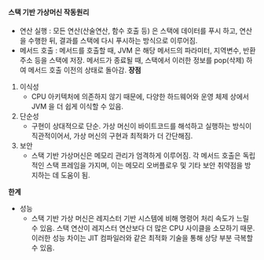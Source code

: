 #### 스택 기반 가상머신 작동원리

* 연산 실행 : 모든 연산(산술연산, 함수 호출 등) 은 스택에 데이터를 푸시 하고, 연산을 수행한 뒤, 결과를 스택에 다시 푸시하는 방식으로 이루어짐.
* 메서드 호출 : 메서드를 호출할 때, JVM 은 해당 메서드의 파라미터, 지역변수, 반환 주소 등을 스택에 저장. 메서드가 종료될 때, 스택에서 이러한 정보를 pop(삭제) 하여 메서드 호출 이전의 상태로 돌아감.
**장점**
1. 이식성
	* CPU 아키텍처에 의존하지 않기 때문에, 다양한 하드웨어와 운영 체제 상에서 JVM 을 더 쉽게 이식할 수 있음.
2. 단순성
	* 구현이 상대적으로 단순. 가상 머신이 바이트코드를 해석하고 실행하는 방식이 직관적이어서, 가상 머신의 구현과 최적화가 더 간단해짐.
3. 보안
	* 스택 기반 가상머신은 메모리 관리가 엄격하게 이루어짐. 각 메서드 호출은 독립적인 스택 프레임을 가지며, 이는 메모리 오버플로우 및 기타 보안 취약점을 방지하는 데 도움이 됨.

**한계**
* 성능
	* 스택 기반 가상 머신은 레지스터 기반 시스템에 비해 명령어 처리 속도가 느릴 수 있음. 스택 연산이 레지스터 연산보다 더 많은 CPU 사이클을 소모하기 때문. 이러한 성능 차이는 JIT 컴파일러와 같은 최적화 기술을 통해 상당 부분 극복할 수 있음.